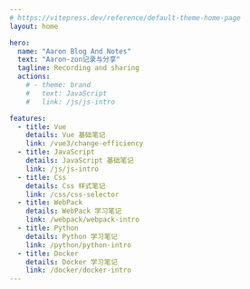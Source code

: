 ```yaml
---
# https://vitepress.dev/reference/default-theme-home-page
layout: home

hero:
  name: "Aaron Blog And Notes"
  text: "Aaron-zon记录与分享"
  tagline: Recording and sharing
  actions:
    # - theme: brand
    #   text: JavaScript
    #   link: /js/js-intro

features:
  - title: Vue
    details: Vue 基础笔记
    link: /vue3/change-efficiency
  - title: JavaScript
    details: JavaScript 基础笔记
    link: /js/js-intro
  - title: Css
    details: Css 样式笔记
    link: /css/css-selector
  - title: WebPack
    details: WebPack 学习笔记
    link: /webpack/webpack-intro
  - title: Python
    details: Python 学习笔记
    link: /python/python-intro
  - title: Docker
    details: Docker 学习笔记
    link: /docker/docker-intro
---
```



